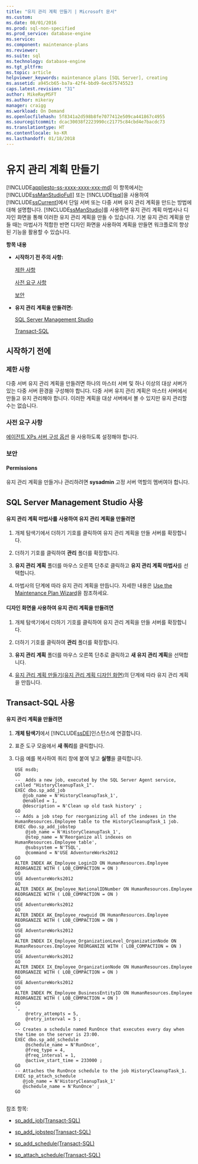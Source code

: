 ```yaml
---
title: "유지 관리 계획 만들기 | Microsoft 문서"
ms.custom: 
ms.date: 08/01/2016
ms.prod: sql-non-specified
ms.prod_service: database-engine
ms.service: 
ms.component: maintenance-plans
ms.reviewer: 
ms.suite: sql
ms.technology: database-engine
ms.tgt_pltfrm: 
ms.topic: article
helpviewer_keywords: maintenance plans [SQL Server], creating
ms.assetid: a945cb65-ba7a-42f4-bbd9-6ec675745523
caps.latest.revision: "31"
author: MikeRayMSFT
ms.author: mikeray
manager: craigg
ms.workload: On Demand
ms.openlocfilehash: 5f8341a2d598b8fe7077412e509ca441867c4955
ms.sourcegitcommit: dcac30038f2223990cc21775c84cbd4e7bacdc73
ms.translationtype: HT
ms.contentlocale: ko-KR
ms.lasthandoff: 01/18/2018
---
```

# <a name="create-a-maintenance-plan"></a>유지 관리 계획 만들기
[!INCLUDE[appliesto-ss-xxxx-xxxx-xxx-md](../../includes/appliesto-ss-xxxx-xxxx-xxx-md.md)] 이 항목에서는 [!INCLUDE[ssManStudioFull](../../includes/ssmanstudiofull-md.md)] 또는 [!INCLUDE[tsql](../../includes/tsql-md.md)]을 사용하여 [!INCLUDE[ssCurrent](../../includes/sscurrent-md.md)]에서 단일 서버 또는 다중 서버 유지 관리 계획을 만드는 방법에 대해 설명합니다. [!INCLUDE[ssManStudio](../../includes/ssmanstudio-md.md)]를 사용하면 유지 관리 계획 마법사나 디자인 화면을 통해 이러한 유지 관리 계획을 만들 수 있습니다. 기본 유지 관리 계획을 만들 때는 마법사가 적합한 반면 디자인 화면을 사용하여 계획을 만들면 워크플로의 향상된 기능을 활용할 수 있습니다.  
  
 **항목 내용**  
  
-   **시작하기 전 주의 사항:**  
  
     [제한 사항](#Restrictions)  
     
     [사전 요구 사항](#Prerequisite)  
  
     [보안](#Security)  
  
-   **유지 관리 계획을 만들려면:**  
  
     [SQL Server Management Studio](#SSMSProcedure)  
  
     [Transact-SQL](#TsqlProcedure)  
  
##  <a name="BeforeYouBegin"></a> 시작하기 전에  
  
###  <a name="Restrictions"></a> 제한 사항  
 다중 서버 유지 관리 계획을 만들려면 하나의 마스터 서버 및 하나 이상의 대상 서버가 있는 다중 서버 환경을 구성해야 합니다. 다중 서버 유지 관리 계획은 마스터 서버에서 만들고 유지 관리해야 합니다. 이러한 계획을 대상 서버에서 볼 수 있지만 유지 관리할 수는 없습니다. 
 
###  <a name="Prerequisite"></a> 사전 요구 사항  
[에이전트 XPs 서버 구성 옵션](../../database-engine/configure-windows/agent-xps-server-configuration-option.md) 을 사용하도록 설정해야 합니다.
  
###  <a name="Security"></a> 보안  
  
####  <a name="Permissions"></a> Permissions  
 유지 관리 계획을 만들거나 관리하려면 **sysadmin** 고정 서버 역할의 멤버여야 합니다.  
  
##  <a name="SSMSProcedure"></a> SQL Server Management Studio 사용  
  
#### <a name="to-create-a-maintenance-plan-using-the-maintenance-plan-wizard"></a>유지 관리 계획 마법사를 사용하여 유지 관리 계획을 만들려면  
  
1.  개체 탐색기에서 더하기 기호를 클릭하여 유지 관리 계획을 만들 서버를 확장합니다.  
  
2.  더하기 기호를 클릭하여 **관리** 폴더를 확장합니다.  
  
3.  **유지 관리 계획** 폴더를 마우스 오른쪽 단추로 클릭하고 **유지 관리 계획 마법사**를 선택합니다.  
  
4.  마법사의 단계에 따라 유지 관리 계획을 만듭니다. 자세한 내용은 [Use the Maintenance Plan Wizard](../../relational-databases/maintenance-plans/use-the-maintenance-plan-wizard.md)을 참조하세요.  
  
#### <a name="to-create-a-maintenance-plan-using-the-design-surface"></a>디자인 화면을 사용하여 유지 관리 계획을 만들려면  
  
1.  개체 탐색기에서 더하기 기호를 클릭하여 유지 관리 계획을 만들 서버를 확장합니다.  
  
2.  더하기 기호를 클릭하여 **관리** 폴더를 확장합니다.  
  
3.  **유지 관리 계획** 폴더를 마우스 오른쪽 단추로 클릭하고 **새 유지 관리 계획**을 선택합니다.  
  
4.  [유지 관리 계획 만들기&#40;유지 관리 계획 디자인 화면&#41;](../../relational-databases/maintenance-plans/create-a-maintenance-plan-maintenance-plan-design-surface.md)의 단계에 따라 유지 관리 계획을 만듭니다.  
  
##  <a name="TsqlProcedure"></a> Transact-SQL 사용  
  
#### <a name="to-create-a-maintenance-plan"></a>유지 관리 계획을 만들려면  
  
1.  **개체 탐색기**에서 [!INCLUDE[ssDE](../../includes/ssde-md.md)]인스턴스에 연결합니다.  
  
2.  표준 도구 모음에서 **새 쿼리**를 클릭합니다.  
  
3.  다음 예를 복사하여 쿼리 창에 붙여 넣고 **실행**을 클릭합니다.  
  
    ```  
    USE msdb;  
    GO  
    --  Adds a new job, executed by the SQL Server Agent service, called "HistoryCleanupTask_1".  
    EXEC dbo.sp_add_job  
       @job_name = N'HistoryCleanupTask_1',   
       @enabled = 1,   
       @description = N'Clean up old task history' ;   
    GO  
    -- Adds a job step for reorganizing all of the indexes in the HumanResources.Employee table to the HistoryCleanupTask_1 job.   
    EXEC dbo.sp_add_jobstep  
        @job_name = N'HistoryCleanupTask_1',   
        @step_name = N'Reorganize all indexes on HumanResources.Employee table',   
        @subsystem = N'TSQL',   
        @command = N'USE AdventureWorks2012  
    GO  
    ALTER INDEX AK_Employee_LoginID ON HumanResources.Employee REORGANIZE WITH ( LOB_COMPACTION = ON )   
    GO  
    USE AdventureWorks2012  
    GO  
    ALTER INDEX AK_Employee_NationalIDNumber ON HumanResources.Employee REORGANIZE WITH ( LOB_COMPACTION = ON )   
    GO  
    USE AdventureWorks2012  
    GO  
    ALTER INDEX AK_Employee_rowguid ON HumanResources.Employee REORGANIZE WITH ( LOB_COMPACTION = ON )   
    GO  
    USE AdventureWorks2012  
    GO  
    ALTER INDEX IX_Employee_OrganizationLevel_OrganizationNode ON HumanResources.Employee REORGANIZE WITH ( LOB_COMPACTION = ON )   
    GO  
    USE AdventureWorks2012  
    GO  
    ALTER INDEX IX_Employee_OrganizationNode ON HumanResources.Employee REORGANIZE WITH ( LOB_COMPACTION = ON )   
    GO  
    USE AdventureWorks2012  
    GO  
    ALTER INDEX PK_Employee_BusinessEntityID ON HumanResources.Employee REORGANIZE WITH ( LOB_COMPACTION = ON )   
    GO  
    ',   
        @retry_attempts = 5,   
        @retry_interval = 5 ;   
    GO  
    -- Creates a schedule named RunOnce that executes every day when the time on the server is 23:00.   
    EXEC dbo.sp_add_schedule  
        @schedule_name = N'RunOnce',   
        @freq_type = 4,   
        @freq_interval = 1,   
        @active_start_time = 233000 ;   
    GO  
    -- Attaches the RunOnce schedule to the job HistoryCleanupTask_1.   
    EXEC sp_attach_schedule  
       @job_name = N'HistoryCleanupTask_1'  
       @schedule_name = N'RunOnce' ;   
    GO  
  
    ```  
  
 참조 항목:  
  
-   [sp_add_job&#40;Transact-SQL&#41;](../../relational-databases/system-stored-procedures/sp-add-job-transact-sql.md)  
  
-   [sp_add_jobstep&#40;Transact-SQL&#41;](../../relational-databases/system-stored-procedures/sp-add-jobstep-transact-sql.md)  
  
-   [sp_add_schedule&#40;Transact-SQL&#41;](../../relational-databases/system-stored-procedures/sp-add-schedule-transact-sql.md)  
  
-   [sp_attach_schedule&#40;Transact-SQL&#41;](../../relational-databases/system-stored-procedures/sp-attach-schedule-transact-sql.md)  
  
  
